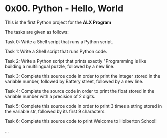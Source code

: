 # 0x00. Python - Hello, World

This is the first Python project for the **ALX Program**

The tasks are given as follows:

Task 0: Write a Shell script that runs a Python script.

Task 1: Write a Shell script that runs Python code.

Task 2: Write a Python script that prints exactly "Programming is like building a multilingual puzzle, followed by a new line.

Task 3: Complete this source code in order to print the integer stored in the variable number, followed by Battery street, followed by a new line.

Task 4: Complete the source code in order to print the float stored in the variable number with a precision of 2 digits.

Task 5: Complete this source code in order to print 3 times a string stored in the variable str, followed by its first 9 characters.

Task 6: Complete this source code to print Welcome to Holberton School!

...
